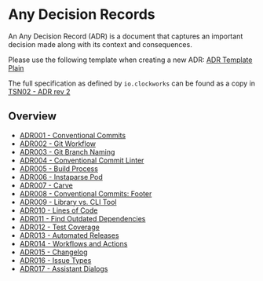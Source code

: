 # Any Decision Records

An Any Decision Record (ADR) is a document that captures an important decision made along with its context and consequences.

Please use the following template when creating a new ADR: [ADR Template Plain](./adr_template.md)

The full specification as defined by `io.clockworks` can be found as a copy in [TSN02 - ADR rev 2](./tsn02-adr_rev2--io-clockworks-tsn.md)

## Overview

- [ADR001 - Conventional Commits](./adr001-conventional_commits.md)
- [ADR002 - Git Workflow](./adr002-git_workflow.md)
- [ADR003 - Git Branch Naming](./adr003-git_branch_naming.md)
- [ADR004 - Conventional Commit Linter](./adr004-conventional_commit_linter.md)
- [ADR005 - Build Process](./adr005-build_process.md)
- [ADR006 - Instaparse Pod](./adr006-instaparse_bb_pod.md)
- [ADR007 - Carve](./adr007-carve.md)
- [ADR008 - Conventional Commits: Footer](./adr008-cc_footer_values.md)
- [ADR009 - Library vs. CLI Tool](./adr009-library_vs_cli_tool.md)
- [ADR010 - Lines of Code](./adr010-tinesofcode.md)
- [ADR011 - Find Outdated Dependencies](./adr011-antq.md)
- [ADR012 - Test Coverage](./adr012-cloverage.md)
- [ADR013 - Automated Releases](./adr013-automated_releases.md)
- [ADR014 - Workflows and Actions](./adr014-workflows.md)
- [ADR015 - Changelog](./adr015-changelog.md)
- [ADR016 - Issue Types](./adr016-issue_types.md)
- [ADR017 - Assistant Dialogs](./adr017-assistant_dialogs.md)
